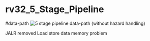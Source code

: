 # rv32_5_Stage_Pipeline

#data-path
![5 stage pipeline data-path (without hazard handling)]([image_url](https://github.com/Rohan7Gupta/rv32_5_Stage_Pipeline/blob/main/RV32%205-stage%20pipeline%20data-path.png)https://github.com/Rohan7Gupta/rv32_5_Stage_Pipeline/blob/main/RV32%205-stage%20pipeline%20data-path.png)

JALR removed
Load store data memory problem
